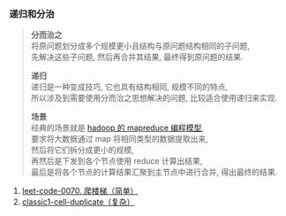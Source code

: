### 递归和分治
> **分而治之**  
> 将原问题划分成多个规模更小且结构与原问题结构相同的子问题,  
> 先解决这些子问题, 然后再合并其结果, 最终得到原问题的结果.  
> 
> **递归**  
> 递归是一种变成技巧, 它也具有结构相同, 规模不同的特点,  
> 所以涉及到需要使用分而治之思想解决的问题, 比较适合使用递归来实现.  
> 
> **场景**  
> 经典的场景就是 [hadoop 的 mapreduce 编程模型](../../../bigdata/mapreduce-python/README.md),   
> 要求将大数据通过 map 将相同类型的数据提取出来,   
> 然后将它们拆分成更小的规模,   
> 再然后是下发到各个节点使用 reduce 计算出结果,  
> 最后是将各个节点的计算结果汇聚到主节点中进行合并, 得出最终的结果.    

1. [leet-code-0070. 爬楼梯（简单）](./0070-climb-stairs.py)
2. [classic1-cell-duplicate（复杂）](./classic1-cell-duplicate.py)

